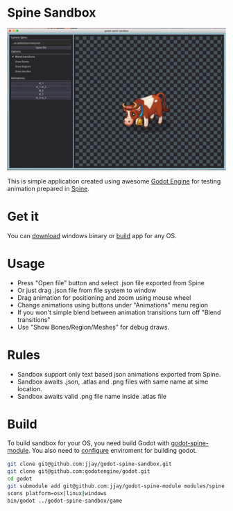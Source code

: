 Spine Sandbox
=============
![Sandbox](/screenshot.png)

This is simple application created using awesome [Godot Engine](https://godotengine.org/) for testing animation prepared in [Spine](http://esotericsoftware.com).

Get it
======
You can [download](https://firebasestorage.googleapis.com/v0/b/godot-spine-sandbox.appspot.com/o/spine-sandbox.zip?alt=media&token=e3cf218f-602f-4e49-8087-dc3de15e5212) windows binary or [build](#build) app for any OS.

Usage
=====
* Press "Open file" button and select .json file exported from Spine
* Or just drag .json file from file system to window
* Drag animation for positioning and zoom using mouse wheel
* Change animations using buttons under "Animations" menu region
* If you won't simple blend between animation transitions turn off "Blend transitions" 
* Use "Show Bones/Region/Meshes" for debug draws.

Rules
=====
* Sandbox support only text based json animations exported from Spine.
* Sandbox awaits .json, .atlas and .png files with same name at sime location.
* Sandbox awaits valid .png file name inside .atlas file

Build
=====
To build sandbox for your OS, you need build Godot with [godot-spine-module](https://github.com/jjay/godot-spine-module).
You also need to [configure](http://docs.godotengine.org/en/stable/reference/_compiling.html) enviroment for building godot.
```bash
git clone git@github.com:jjay/godot-spine-sandbox.git
git clone git@github.com:godotengine/godot.git
cd godot
git submodule add git@github.com:jjay/godot-spine-module modules/spine
scons platform=osx|linux|windows
bin/godot ../godot-spine-sandbox/game
```
